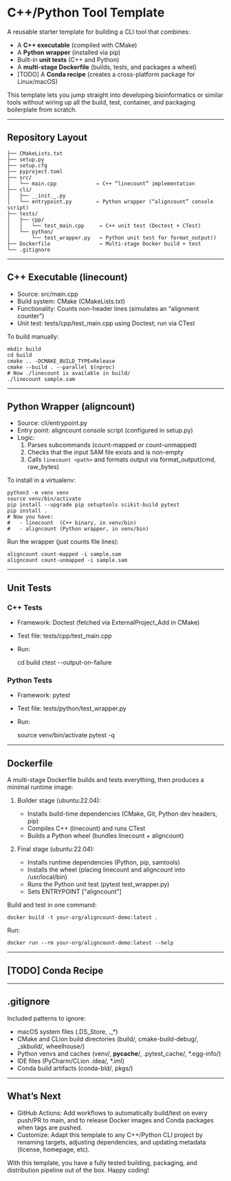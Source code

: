# C++/Python Tool Template

A reusable starter template for building a CLI tool that combines:

- A **C++ executable** (compiled with CMake)
- A **Python wrapper** (installed via pip)
- Built-in **unit tests** (C++ and Python)
- A **multi-stage Dockerfile** (builds, tests, and packages a wheel)
- [TODO] A **Conda recipe** (creates a cross-platform package for Linux/macOS)

This template lets you jump straight into developing bioinformatics or similar tools without wiring up all the build, test, container, and packaging boilerplate from scratch.

---

## Repository Layout

    ├── CMakeLists.txt
    ├── setup.py
    ├── setup.cfg
    ├── pyproject.toml
    ├── src/
    │   └── main.cpp             ← C++ “linecount” implementation
    ├── cli/
    │   ├── __init__.py
    │   └── entrypoint.py        ← Python wrapper (“aligncount” console script)
    ├── tests/
    │   ├── cpp/
    │   │   └── test_main.cpp     ← C++ unit test (Doctest + CTest)
    │   └── python/
    │       └── test_wrapper.py   ← Python unit test for format_output()
    ├── Dockerfile                ← Multi-stage Docker build + test
    └── .gitignore

---

## C++ Executable (linecount)

- Source: src/main.cpp
- Build system: CMake (CMakeLists.txt)
- Functionality: Counts non-header lines (simulates an “alignment counter”)
- Unit test: tests/cpp/test_main.cpp using Doctest; run via CTest

To build manually:

    mkdir build
    cd build
    cmake .. -DCMAKE_BUILD_TYPE=Release
    cmake --build . --parallel $(nproc)
    # Now ./linecount is available in build/
    ./linecount sample.sam

---

## Python Wrapper (aligncount)

- Source: cli/entrypoint.py
- Entry point: aligncount console script (configured in setup.py)
- Logic:
  1. Parses subcommands (count-mapped or count-unmapped)
  2. Checks that the input SAM file exists and is non-empty
  3. Calls `linecount <path>` and formats output via format_output(cmd, raw_bytes)

To install in a virtualenv:

    python3 -m venv venv
    source venv/bin/activate
    pip install --upgrade pip setuptools scikit-build pytest
    pip install .
    # Now you have:
    #   - linecount  (C++ binary, in venv/bin)
    #   - aligncount (Python wrapper, in venv/bin)

Run the wrapper (just counts file lines):

    aligncount count-mapped -i sample.sam
    aligncount count-unmapped -i sample.sam

---

## Unit Tests

### C++ Tests

- Framework: Doctest (fetched via ExternalProject_Add in CMake)
- Test file: tests/cpp/test_main.cpp
- Run:

    cd build
    ctest --output-on-failure

### Python Tests

- Framework: pytest
- Test file: tests/python/test_wrapper.py
- Run:

    source venv/bin/activate
    pytest -q

---

## Dockerfile

A multi-stage Dockerfile builds and tests everything, then produces a minimal runtime image:

1. Builder stage (ubuntu:22.04):
   - Installs build-time dependencies (CMake, Git, Python dev headers, pip)
   - Compiles C++ (linecount) and runs CTest
   - Builds a Python wheel (bundles linecount + aligncount)

2. Final stage (ubuntu:22.04):
   - Installs runtime dependencies (Python, pip, samtools)
   - Installs the wheel (placing linecount and aligncount into /usr/local/bin)
   - Runs the Python unit test (pytest test_wrapper.py)
   - Sets ENTRYPOINT ["aligncount"]

Build and test in one command:

    docker build -t your-org/aligncount-demo:latest .

Run:

    docker run --rm your-org/aligncount-demo:latest --help

---

## [TODO] Conda Recipe

---

## .gitignore

Included patterns to ignore:
- macOS system files (.DS_Store, ._*)
- CMake and CLion build directories (build/, cmake-build-debug/, _skbuild/, wheelhouse/)
- Python venvs and caches (venv/, __pycache__/, .pytest_cache/, *.egg-info/)
- IDE files (PyCharm/CLion .idea/, *.iml)
- Conda build artifacts (conda-bld/, pkgs/)

---

## What’s Next

- GitHub Actions: Add workflows to automatically build/test on every push/PR to main, and to release Docker images and Conda packages when tags are pushed.
- Customize: Adapt this template to any C++/Python CLI project by renaming targets, adjusting dependencies, and updating metadata (license, homepage, etc).

With this template, you have a fully tested building, packaging, and distribution pipeline out of the box. Happy coding!
